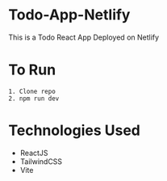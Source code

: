 # Todo-App-Netlify
This is a Todo React App Deployed on Netlify

# To Run
```
1. Clone repo
2. npm run dev
```
# Technologies Used
* ReactJS
* TailwindCSS
* Vite
